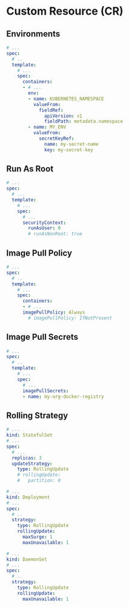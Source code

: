 # Custom Resource (CR)

## Environments

```yaml
# ...
spec:
  # ..
  template:
    # ...
    spec:
      containers:
      - # ...
        env:
        - name: KUBERNETES_NAMESPACE
          valueFrom:
            fieldRef:
              apiVersion: v1
              fieldPath: metadata.namespace
        - name: MY_ENV
          valueFrom:
            secretKeyRef:
              name: my-secret-name
              key: my-secret-key
```

## Run As Root

```yaml
# ...
spec:
  # ...
  template:
    # ...
    spec:
      # ...
      securityContext:
        runAsUser: 0
        # runAsNonRoot: true
```

## Image Pull Policy

```yaml
# ...
spec:
  # ..
  template:
    # ...
    spec:
      containers:
      - # ...
      imagePullPolicy: Always
        # imagePullPolicy: IfNotPresent
```

## Image Pull Secrets

```yaml
# ...
spec:
  # ..
  template:
    # ...
    spec:
      # ...
      imagePullSecrets:
      - name: my-org-docker-registry
```

## Rolling Strategy

```yaml
# ...
kind: StatefulSet
# ...
spec:
  # ...
  replicas: 3
  updateStrategy:
    type: RollingUpdate
    # rollingUpdate:
    #   partition: 0
```

```yaml
# ...
kind: Deployment
# ...
spec:
  # ..
  strategy:
    type: RollingUpdate
    rollingUpdate:
      maxSurge: 1
      maxUnavailable: 1
```

```yaml
# ...
kind: DaemonSet
# ...
spec:
  # ..
  strategy:
    type: RollingUpdate
    rollingUpdate:
      maxUnavailable: 1
```
